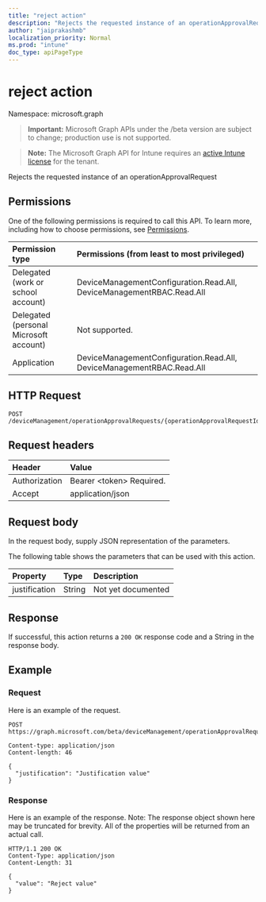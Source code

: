 ```yaml
---
title: "reject action"
description: "Rejects the requested instance of an operationApprovalRequest"
author: "jaiprakashmb"
localization_priority: Normal
ms.prod: "intune"
doc_type: apiPageType
---
```


# reject action

Namespace: microsoft.graph

> **Important:** Microsoft Graph APIs under the /beta version are subject to change; production use is not supported.

> **Note:** The Microsoft Graph API for Intune requires an [active Intune license](https://go.microsoft.com/fwlink/?linkid=839381) for the tenant.

Rejects the requested instance of an operationApprovalRequest

## Permissions
One of the following permissions is required to call this API. To learn more, including how to choose permissions, see [Permissions](/graph/permissions-reference).

<!-- { "blockType": "ignored"  } // Note: Removing this line will result in the permissions autogeneration tool overwriting the table. -->
|Permission type|Permissions (from least to most privileged)|
|:---|:---|
|Delegated (work or school account)|DeviceManagementConfiguration.Read.All, DeviceManagementRBAC.Read.All|
|Delegated (personal Microsoft account)|Not supported.|
|Application|DeviceManagementConfiguration.Read.All, DeviceManagementRBAC.Read.All|

## HTTP Request
<!-- {
  "blockType": "ignored"
}
-->
``` http
POST /deviceManagement/operationApprovalRequests/{operationApprovalRequestId}/reject
```

## Request headers
|Header|Value|
|:---|:---|
|Authorization|Bearer &lt;token&gt; Required.|
|Accept|application/json|

## Request body
In the request body, supply JSON representation of the parameters.

The following table shows the parameters that can be used with this action.

|Property|Type|Description|
|:---|:---|:---|
|justification|String|Not yet documented|



## Response
If successful, this action returns a `200 OK` response code and a String in the response body.

## Example

### Request
Here is an example of the request.
``` http
POST https://graph.microsoft.com/beta/deviceManagement/operationApprovalRequests/{operationApprovalRequestId}/reject

Content-type: application/json
Content-length: 46

{
  "justification": "Justification value"
}
```

### Response
Here is an example of the response. Note: The response object shown here may be truncated for brevity. All of the properties will be returned from an actual call.
``` http
HTTP/1.1 200 OK
Content-Type: application/json
Content-Length: 31

{
  "value": "Reject value"
}
```
